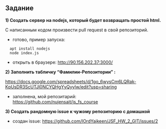 ## Задание

**1) Создать сервер на nodejs, который будет возвращать простой html.**

С написанным кодом произвести pull request в свой репозиторий.

- готово, пример запуска:
``` 
  apt install nodejs
  node index.js 
```
+ открыть в браузере:
http://90.156.202.37:3000/ 

**2) Заполнить табличку “Фамилии-Репозитории” :**

https://docs.google.com/spreadsheets/d/1go_6wysCm6LQRak-KpUsDR3ScUTJl0NCYQHgYyQyylw/edit?usp=sharing

- заполнена, мой репозитарий: https://github.com/nujensait/js_fs_course 

**3) Создать рандомную issue к чужому репозиторию с домашкой**

- создан issue: https://github.com/lOrdYajkeen/JSF_HW_2_GIT/issues/2